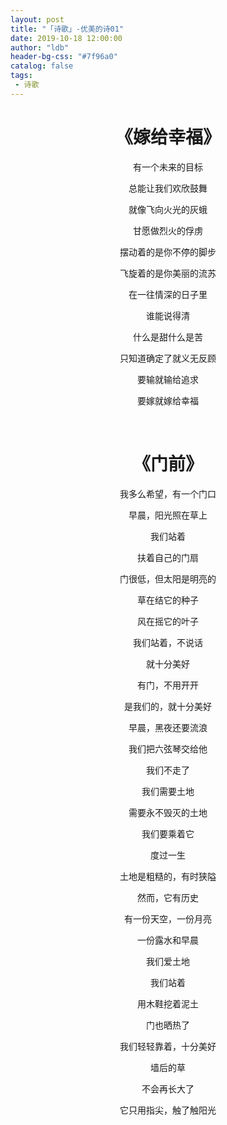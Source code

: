 ```yaml
---
layout: post
title: "「诗歌」-优美的诗01"
date: 2019-10-18 12:00:00
author: "ldb"
header-bg-css: "#7f96a0"
catalog: false
tags:
 - 诗歌
---
```


<h1 style="text-align:center"><strong>《嫁给幸福》</strong></h1>

<p style="text-align: center;">有一个未来的目标</p>

<p style="text-align: center;">总能让我们欢欣鼓舞</p>

<p style="text-align: center;">就像飞向火光的灰蛾</p>

<p style="text-align: center;">甘愿做烈火的俘虏</p>

<p style="text-align: center;">摆动着的是你不停的脚步</p>

<p style="text-align: center;">飞旋着的是你美丽的流苏</p>

<p style="text-align: center;">在一往情深的日子里</p>

<p style="text-align: center;">谁能说得清</p>

<p style="text-align: center;">什么是甜什么是苦</p>

<p style="text-align: center;">只知道确定了就义无反顾</p>

<p style="text-align: center;">要输就输给追求</p>

<p style="text-align: center;">要嫁就嫁给幸福</p>

<p style="text-align: center;">&nbsp;</p>

<h1 style="text-align: center;"><strong>《门前》</strong></h1>

<p style="text-align: center;">我多么希望，有一个门口</p>

<p style="text-align: center;">早晨，阳光照在草上</p>

<p style="text-align: center;">我们站着</p>

<p style="text-align: center;">扶着自己的门扇</p>

<p style="text-align: center;">门很低，但太阳是明亮的</p>

<p style="text-align: center;">草在结它的种子</p>

<p style="text-align: center;">风在摇它的叶子</p>

<p style="text-align: center;">我们站着，不说话</p>

<p style="text-align: center;">就十分美好</p>

<p style="text-align: center;">有门，不用开开</p>

<p style="text-align: center;">是我们的，就十分美好</p>

<p style="text-align: center;">早晨，黑夜还要流浪</p>

<p style="text-align: center;">我们把六弦琴交给他</p>

<p style="text-align: center;">我们不走了</p>

<p style="text-align: center;">我们需要土地</p>

<p style="text-align: center;">需要永不毁灭的土地</p>

<p style="text-align: center;">我们要乘着它</p>

<p style="text-align: center;">度过一生</p>

<p style="text-align: center;">土地是粗糙的，有时狭隘</p>

<p style="text-align: center;">然而，它有历史</p>

<p style="text-align: center;">有一份天空，一份月亮</p>

<p style="text-align: center;">一份露水和早晨</p>

<p style="text-align: center;">我们爱土地</p>

<p style="text-align: center;">我们站着</p>

<p style="text-align: center;">用木鞋挖着泥土</p>

<p style="text-align: center;">门也晒热了</p>

<p style="text-align: center;">我们轻轻靠着，十分美好</p>

<p style="text-align: center;">墙后的草</p>

<p style="text-align: center;">不会再长大了</p>

<p style="text-align: center;">它只用指尖，触了触阳光</p>